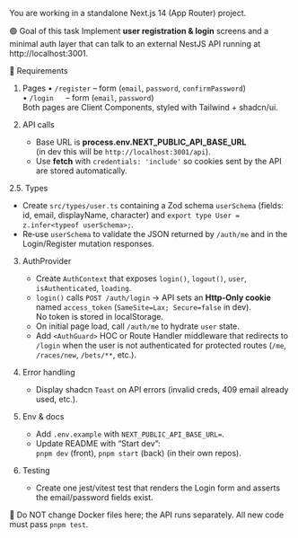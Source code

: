 You are working in a standalone Next.js 14 (App Router) project.

🟢 Goal of this task
Implement **user registration & login** screens and a minimal auth layer that
can talk to an external NestJS API running at http://localhost:3001.

🔹 Requirements

1. Pages
   • `/register` – form (`email`, `password`, `confirmPassword`)  
   • `/login`   – form (`email`, `password`)  
   Both pages are Client Components, styled with Tailwind + shadcn/ui.

2. API calls
   - Base URL is **process.env.NEXT_PUBLIC_API_BASE_URL**  
     (in dev this will be `http://localhost:3001/api`).
   - Use **fetch** with `credentials: 'include'` so cookies sent by the API
     are stored automatically.

2.5. Types

- Create `src/types/user.ts` containing a Zod schema `userSchema`
  (fields: id, email, displayName, character) and
  `export type User = z.infer<typeof userSchema>;`.
- Re‑use `userSchema` to validate the JSON returned by `/auth/me`
  and in the Login/Register mutation responses.

3. AuthProvider
   - Create `AuthContext` that exposes `login()`, `logout()`, `user`,
     `isAuthenticated`, `loading`.
   - `login()` calls `POST /auth/login` → API sets an **Http‑Only cookie**
     named `access_token` (`SameSite=Lax; Secure=false` in dev).  
     No token is stored in localStorage.
   - On initial page load, call `/auth/me` to hydrate `user` state.
   - Add `<AuthGuard>` HOC or Route Handler middleware that redirects to
     `/login` when the user is not authenticated for protected routes
     (`/me`, `/races/new`, `/bets/**`, etc.).

4. Error handling
   - Display shadcn `Toast` on API errors (invalid creds, 409 email already
     used, etc.).

5. Env & docs
   - Add `.env.example` with `NEXT_PUBLIC_API_BASE_URL=`.
   - Update README with “Start dev”:  
     `pnpm dev` (front), `pnpm start` (back) (in their own repos).

6. Testing
   - Create one jest/vitest test that renders the Login form and asserts the
     email/password fields exist.

🛑 Do NOT change Docker files here; the API runs separately.
All new code must pass `pnpm test`.
